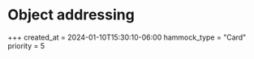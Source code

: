 # Object addressing


+++
created_at = 2024-01-10T15:30:10-06:00
hammock_type = "Card"
priority = 5
